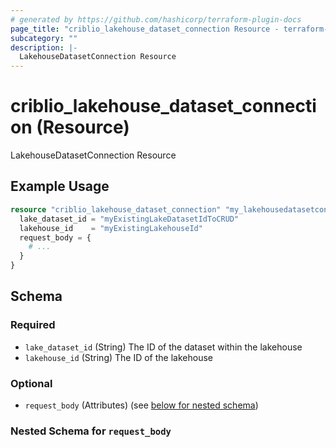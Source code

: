 ```yaml
---
# generated by https://github.com/hashicorp/terraform-plugin-docs
page_title: "criblio_lakehouse_dataset_connection Resource - terraform-provider-criblio"
subcategory: ""
description: |-
  LakehouseDatasetConnection Resource
---
```


# criblio_lakehouse_dataset_connection (Resource)

LakehouseDatasetConnection Resource

## Example Usage

```terraform
resource "criblio_lakehouse_dataset_connection" "my_lakehousedatasetconnection" {
  lake_dataset_id = "myExistingLakeDatasetIdToCRUD"
  lakehouse_id    = "myExistingLakehouseId"
  request_body = {
    # ...
  }
}
```

<!-- schema generated by tfplugindocs -->
## Schema

### Required

- `lake_dataset_id` (String) The ID of the dataset within the lakehouse
- `lakehouse_id` (String) The ID of the lakehouse

### Optional

- `request_body` (Attributes) (see [below for nested schema](#nestedatt--request_body))

<a id="nestedatt--request_body"></a>
### Nested Schema for `request_body`
